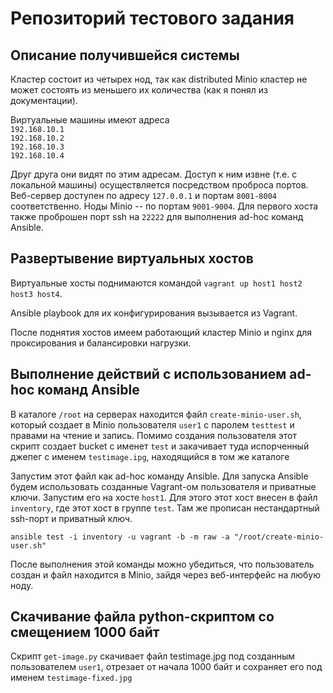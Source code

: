 # Репозиторий тестового задания

## Описание получившейся системы
Кластер состоит из четырех нод, так как distributed Minio кластер не может состоять из меньшего их количества (как я понял из документации).

Виртуальные машины имеют адреса  
`192.168.10.1`  
`192.168.10.2`  
`192.168.10.3`  
`192.168.10.4`

Друг друга они видят по этим адресам. Доступ к ним извне (т.е. с локальной машины) осуществляется посредством проброса портов. Веб-сервер доступен по адресу `127.0.0.1` и портам `8001-8004` соответственно. Ноды Minio -- по портам `9001-9004`. Для первого хоста также проброшен порт ssh на `22222` для выполнения ad-hoc команд Ansible.

## Развертывение виртуальных хостов
Виртуальные хосты поднимаются командой `vagrant up host1 host2 host3 host4`.

Ansible playbook для их конфигурирования вызывается из Vagrant.

После поднятия хостов имеем работающий кластер Minio и nginx для проксирования и балансировки нагрузки.

## Выполнение действий с использованием ad-hoc команд Ansible
В каталоге `/root` на серверах находится файл `create-minio-user.sh`, который создает в Minio пользователя `user1` с паролем `testtest` и правами на чтение и запись. Помимо создания пользователя этот скрипт создает bucket с именет `test` и закачивает туда испорченный джепег с именем `testimage.ipg`, находящийся в том же каталоге

Запустим этот файл как ad-hoc команду Ansible. Для запуска Ansible будем использовать созданные Vagrant-ом пользователя и приватные ключи. Запустим его на хосте `host1`. Для этого этот хост внесен в файл `inventory`, где этот хост в группе `test`. Там же прописан нестандартный ssh-порт и приватный ключ.

`ansible test -i inventory -u vagrant -b -m raw -a "/root/create-minio-user.sh"`

После выполнения этой команды можно убедиться, что пользователь создан и файл находится в Minio, зайдя через веб-интерфейс на любую ноду.

## Скачивание файла python-скриптом со смещением 1000 байт
Скрипт `get-image.py` скачивает файл testimage.jpg под созданным пользователем `user1`, отрезает от начала 1000 байт и сохраняет его под именем `testimage-fixed.jpg`
